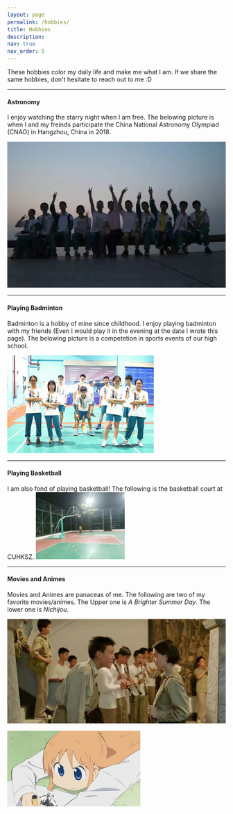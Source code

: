 ```yaml
---
layout: page
permalink: /hobbies/
title: Hobbies
description: 
nav: true
nav_order: 5
---
```


These hobbies color my daily life and make me what I am. If we share the same hobbies, don't hesitate to reach out to me :D  

---
#### Astronomy  
I enjoy watching the starry night when I am free. The belowing picture is when I and my freinds participate the China National Astronomy Olympiad (CNAO) in Hangzhou, China in 2018.  

![The period of time I will cherish forever](./hobbies_pics/ssaa.jpg)


---
#### Playing Badminton  
Badminton is a hobby of mine since childhood. I enjoy playing badminton with my friends (Even I would play it in the evening at the date I wrote this page). The belowing picture is a competetion in sports events of our high school.

<img src="./hobbies_pics/badminton.jpg" alt="The period of time I will cherish forever" style="zoom: 33%;" />

  

---

#### Playing Basketball  
I am also fond of playing basketball! The following is the basketball court at CUHKSZ.
<img src="./hobbies_pics/basketball.jpg" alt="Basketball Court at CUHKSZ" style="zoom:20%;" />


---
#### Movies and Animes  
Movies and Animes are panaceas of me. The following are two of my favorite movies/animes. The Upper one is *A Brighter Summer Day*. The lower one is *Nichijou*.

![A Brighter Summer Day](./hobbies_pics/movie1.jpg)

<img src="./hobbies_pics/hasake.jpg" alt="Nichijou" style="zoom:30%;" />


